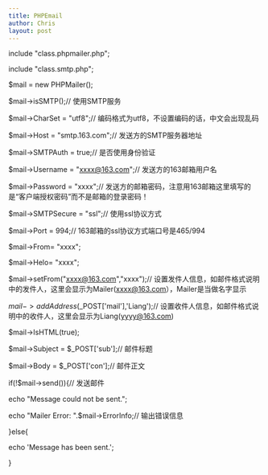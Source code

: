 ```yaml
---
title: PHPEmail
author: Chris
layout: post
---
```


include "class.phpmailer.php";

include "class.smtp.php";

$mail = new PHPMailer();

$mail->isSMTP();// 使用SMTP服务

$mail->CharSet = "utf8";// 编码格式为utf8，不设置编码的话，中文会出现乱码

$mail->Host = "smtp.163.com";// 发送方的SMTP服务器地址

$mail->SMTPAuth = true;// 是否使用身份验证

$mail->Username = "xxxx@163.com";// 发送方的163邮箱用户名

$mail->Password = "xxxx";// 发送方的邮箱密码，注意用163邮箱这里填写的是“客户端授权密码”而不是邮箱的登录密码！

$mail->SMTPSecure = "ssl";// 使用ssl协议方式

$mail->Port = 994;// 163邮箱的ssl协议方式端口号是465/994

$mail->From= "xxxx";

$mail->Helo= "xxxx";

$mail->setFrom("xxxx@163.com","xxxx");// 设置发件人信息，如邮件格式说明中的发件人，这里会显示为Mailer(xxxx@163.com），Mailer是当做名字显示

$mail->addAddress($_POST['mail'],'Liang');// 设置收件人信息，如邮件格式说明中的收件人，这里会显示为Liang(yyyy@163.com)

$mail->IsHTML(true);

$mail->Subject = $_POST['sub'];// 邮件标题

$mail->Body = $_POST['con'];// 邮件正文

if(!$mail->send()){// 发送邮件

  echo "Message could not be sent.";

  echo "Mailer Error: ".$mail->ErrorInfo;// 输出错误信息

}else{

  echo 'Message has been sent.';

}
